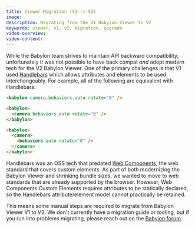 ```yaml
---
title: Viewer Migration (V1 -> V2)
image:
description: Migrating from the V1 Babylon Viewer to V2
keywords: viewer, v1, v2, migration, upgrade
video-overview:
video-content:
---
```


While the Babylon team strives to maintain API backward compatibility, unfortunately it was not possible to have back compat *and* adopt modern tech for the V2 Babylon Viewer. One of the primary challenges is that V1 used [Handlebars](https://handlebarsjs.com/) which allows attributes and elements to be used interchangeably. For example, all of the following are equivalent with Handlebars:

```html
<babylon camera.behaviors.auto-rotate="0" />

<babylon>
  <camera behaviors.auto-rotate="0" />
</babylon>

<babylon>
  <camera>
    <behaviors auto-rotate="0" />
  </camera>
</babylon>
```

Handlebars was an OSS tech that predated [Web Components](https://developer.mozilla.org/en-US/docs/Web/API/Web_components/Using_custom_elements), the web standard that covers custom elements. As part of both modernizing the Babylon Viewer and shrinking bundle sizes, we wanted to move to web standards that are already supported by the browser. However, Web Components Custom Elements requires attributes to be statically declared, so the Handlebars attribute/element model cannot practically be retained.

This means some manual steps are required to migrate from Babylon Viewer V1 to V2. We don't currently have a migration guide or tooling, but if you run into problems migrating, please reach out on the [Babylon forum](https://forum.babylonjs.com/c/questions).
